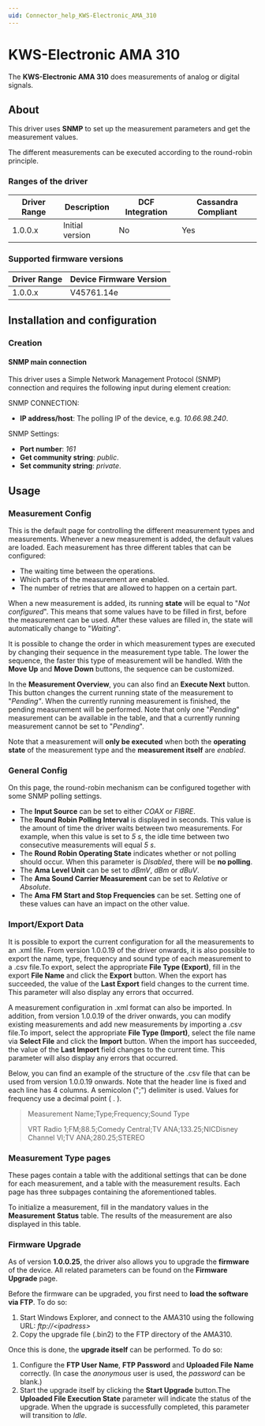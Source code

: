 ```yaml
---
uid: Connector_help_KWS-Electronic_AMA_310
---
```


# KWS-Electronic AMA 310

The **KWS-Electronic AMA 310** does measurements of analog or digital signals.

## About

This driver uses **SNMP** to set up the measurement parameters and get the measurement values.

The different measurements can be executed according to the round-robin principle.

### Ranges of the driver

| **Driver Range** | **Description** | **DCF Integration** | **Cassandra Compliant** |
|------------------|-----------------|---------------------|-------------------------|
| 1.0.0.x          | Initial version | No                  | Yes                     |

### Supported firmware versions

| **Driver Range** | **Device Firmware Version** |
|------------------|-----------------------------|
| 1.0.0.x          | V45761.14e                  |

## Installation and configuration

### Creation

#### SNMP main connection

This driver uses a Simple Network Management Protocol (SNMP) connection and requires the following input during element creation:

SNMP CONNECTION:

- **IP address/host**: The polling IP of the device, e.g. *10.66.98.240*.

SNMP Settings:

- **Port number**: *161*
- **Get community string**: *public*.
- **Set community string**: *private*.

## Usage

### Measurement Config

This is the default page for controlling the different measurement types and measurements. Whenever a new measurement is added, the default values are loaded. Each measurement has three different tables that can be configured:

- The waiting time between the operations.
- Which parts of the measurement are enabled.
- The number of retries that are allowed to happen on a certain part.

When a new measurement is added, its running **state** will be equal to "*Not configured*". This means that some values have to be filled in first, before the measurement can be used. After these values are filled in, the state will automatically change to "*Waiting*".

It is possible to change the order in which measurement types are executed by changing their sequence in the measurement type table. The lower the sequence, the faster this type of measurement will be handled. With the **Move Up** and **Move Down** buttons, the sequence can be customized.

In the **Measurement Overview**, you can also find an **Execute Next** button. This button changes the current running state of the measurement to "*Pending"*. When the currently running measurement is finished, the pending measurement will be performed. Note that only one "*Pending*" measurement can be available in the table, and that a currently running measurement cannot be set to "*Pending*".

Note that a measurement will **only be executed** when both the **operating state** of the measurement type and the **measurement itself** are *enabled*.

### General Config

On this page, the round-robin mechanism can be configured together with some SNMP polling settings.

- The **Input Source** can be set to either *COAX* or *FIBRE*.
- The **Round Robin Polling Interval** is displayed in seconds. This value is the amount of time the driver waits between two measurements. For example, when this value is set to *5 s*, the idle time between two consecutive measurements will equal *5 s*.
- The **Round Robin Operating State** indicates whether or not polling should occur. When this parameter is *Disabled*, there will be **no polling**.
- The **Ama Level Unit** can be set to *dBmV*, *dBm* or *dBuV*.
- The **Ama Sound Carrier Measurement** can be set to *Relative* or *Absolute*.
- The **Ama FM Start and Stop Frequencies** can be set. Setting one of these values can have an impact on the other value.

### Import/Export Data

It is possible to export the current configuration for all the measurements to an .xml file. From version 1.0.0.19 of the driver onwards, it is also possible to export the name, type, frequency and sound type of each measurement to a .csv file.To export, select the appropriate **File Type (Export)**, fill in the export **File Name** and click the **Export** button. When the export has succeeded, the value of the **Last Export** field changes to the current time. This parameter will also display any errors that occurred.

A measurement configuration in .xml format can also be imported. In addition, from version 1.0.0.19 of the driver onwards, you can modify existing measurements and add new measurements by importing a .csv file.To import, select the appropriate **File Type (Import)**, select the file name via **Select File** and click the **Import** button. When the import has succeeded, the value of the **Last Import** field changes to the current time. This parameter will also display any errors that occurred.

Below, you can find an example of the structure of the .csv file that can be used from version 1.0.0.19 onwards. Note that the header line is fixed and each line has 4 columns. A semicolon (";") delimiter is used. Values for frequency use a decimal point ( . ).

> Measurement Name;Type;Frequency;Sound Type
>
> VRT Radio 1;FM;88.5;Comedy Central;TV ANA;133.25;NICDisney Channel Vl;TV ANA;280.25;STEREO

### Measurement Type pages

These pages contain a table with the additional settings that can be done for each measurement, and a table with the measurement results. Each page has three subpages containing the aforementioned tables.

To initialize a measurement, fill in the mandatory values in the **Measurement** **Status** table. The results of the measurement are also displayed in this table.

### Firmware Upgrade

As of version **1.0.0.25**, the driver also allows you to upgrade the **firmware** of the device. All related parameters can be found on the **Firmware Upgrade** page.

Before the firmware can be upgraded, you first need to **load the software via FTP**. To do so:

1.  Start Windows Explorer, and connect to the AMA310 using the following URL: *ftp://\<ipadress\>*
2.  Copy the upgrade file (.bin2) to the FTP directory of the AMA310.

Once this is done, the **upgrade itself** can be performed. To do so:

1.  Configure the **FTP User Name**, **FTP Password** and **Uploaded File Name** correctly. (In case the *anonymous* user is used, the *password* can be blank.)
2.  Start the upgrade itself by clicking the **Start Upgrade** button.The **Uploaded File Execution State** parameter will indicate the status of the upgrade. When the upgrade is successfully completed, this parameter will transition to *Idle*.

